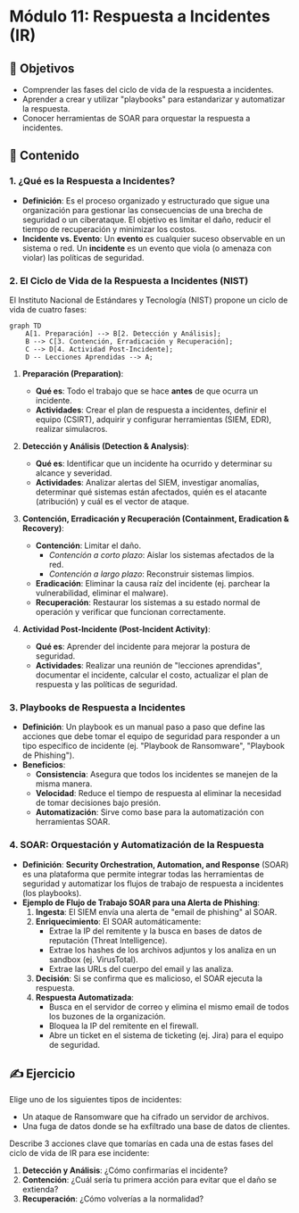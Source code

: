 # Módulo 11: Respuesta a Incidentes (IR)

## 🎯 Objetivos

- Comprender las fases del ciclo de vida de la respuesta a incidentes.
- Aprender a crear y utilizar "playbooks" para estandarizar y automatizar la respuesta.
- Conocer herramientas de SOAR para orquestar la respuesta a incidentes.

## 📜 Contenido

### 1. ¿Qué es la Respuesta a Incidentes?

- **Definición**: Es el proceso organizado y estructurado que sigue una organización para gestionar las consecuencias de una brecha de seguridad o un ciberataque. El objetivo es limitar el daño, reducir el tiempo de recuperación y minimizar los costos.
- **Incidente vs. Evento**: Un **evento** es cualquier suceso observable en un sistema o red. Un **incidente** es un evento que viola (o amenaza con violar) las políticas de seguridad.

### 2. El Ciclo de Vida de la Respuesta a Incidentes (NIST)

El Instituto Nacional de Estándares y Tecnología (NIST) propone un ciclo de vida de cuatro fases:

```mermaid
graph TD
    A[1. Preparación] --> B[2. Detección y Análisis];
    B --> C[3. Contención, Erradicación y Recuperación];
    C --> D[4. Actividad Post-Incidente];
    D -- Lecciones Aprendidas --> A;
```

1. **Preparación (Preparation)**:

   - **Qué es**: Todo el trabajo que se hace **antes** de que ocurra un incidente.
   - **Actividades**: Crear el plan de respuesta a incidentes, definir el equipo (CSIRT), adquirir y configurar herramientas (SIEM, EDR), realizar simulacros.

2. **Detección y Análisis (Detection & Analysis)**:

   - **Qué es**: Identificar que un incidente ha ocurrido y determinar su alcance y severidad.
   - **Actividades**: Analizar alertas del SIEM, investigar anomalías, determinar qué sistemas están afectados, quién es el atacante (atribución) y cuál es el vector de ataque.

3. **Contención, Erradicación y Recuperación (Containment, Eradication & Recovery)**:

   - **Contención**: Limitar el daño.
     - _Contención a corto plazo_: Aislar los sistemas afectados de la red.
     - _Contención a largo plazo_: Reconstruir sistemas limpios.
   - **Eradicación**: Eliminar la causa raíz del incidente (ej. parchear la vulnerabilidad, eliminar el malware).
   - **Recuperación**: Restaurar los sistemas a su estado normal de operación y verificar que funcionan correctamente.

4. **Actividad Post-Incidente (Post-Incident Activity)**:
   - **Qué es**: Aprender del incidente para mejorar la postura de seguridad.
   - **Actividades**: Realizar una reunión de "lecciones aprendidas", documentar el incidente, calcular el costo, actualizar el plan de respuesta y las políticas de seguridad.

### 3. Playbooks de Respuesta a Incidentes

- **Definición**: Un playbook es un manual paso a paso que define las acciones que debe tomar el equipo de seguridad para responder a un tipo específico de incidente (ej. "Playbook de Ransomware", "Playbook de Phishing").
- **Beneficios**:
  - **Consistencia**: Asegura que todos los incidentes se manejen de la misma manera.
  - **Velocidad**: Reduce el tiempo de respuesta al eliminar la necesidad de tomar decisiones bajo presión.
  - **Automatización**: Sirve como base para la automatización con herramientas SOAR.

### 4. SOAR: Orquestación y Automatización de la Respuesta

- **Definición**: **Security Orchestration, Automation, and Response** (SOAR) es una plataforma que permite integrar todas las herramientas de seguridad y automatizar los flujos de trabajo de respuesta a incidentes (los playbooks).
- **Ejemplo de Flujo de Trabajo SOAR para una Alerta de Phishing**:
  1. **Ingesta**: El SIEM envía una alerta de "email de phishing" al SOAR.
  2. **Enriquecimiento**: El SOAR automáticamente:
     - Extrae la IP del remitente y la busca en bases de datos de reputación (Threat Intelligence).
     - Extrae los hashes de los archivos adjuntos y los analiza en un sandbox (ej. VirusTotal).
     - Extrae las URLs del cuerpo del email y las analiza.
  3. **Decisión**: Si se confirma que es malicioso, el SOAR ejecuta la respuesta.
  4. **Respuesta Automatizada**:
     - Busca en el servidor de correo y elimina el mismo email de todos los buzones de la organización.
     - Bloquea la IP del remitente en el firewall.
     - Abre un ticket en el sistema de ticketing (ej. Jira) para el equipo de seguridad.

## ✍️ Ejercicio

Elige uno de los siguientes tipos de incidentes:

- Un ataque de Ransomware que ha cifrado un servidor de archivos.
- Una fuga de datos donde se ha exfiltrado una base de datos de clientes.

Describe 3 acciones clave que tomarías en cada una de estas fases del ciclo de vida de IR para ese incidente:

1. **Detección y Análisis**: ¿Cómo confirmarías el incidente?
2. **Contención**: ¿Cuál sería tu primera acción para evitar que el daño se extienda?
3. **Recuperación**: ¿Cómo volverías a la normalidad?
